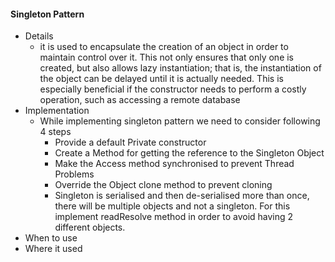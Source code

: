 #### Singleton Pattern

  -  Details
      - it is used to encapsulate the creation of an object in order to maintain control over it. This not
      only ensures that only one is created, but also allows lazy instantiation; that is, the instantiation of the object
      can be delayed until it is actually needed. This is especially beneficial if the constructor needs to perform a
      costly operation, such as accessing a remote database
  - Implementation
      - While implementing singleton pattern we need to consider following 4 steps
          - Provide a default Private constructor
          - Create a Method for getting the reference to the Singleton Object
          - Make the Access method synchronised to prevent Thread Problems
          - Override the Object clone method to prevent cloning
          - Singleton is serialised and then de-serialised more than once, there will be multiple objects and not a singleton. For this implement readResolve method in order to avoid having 2 different objects.
  - When to use
  - Where it used
